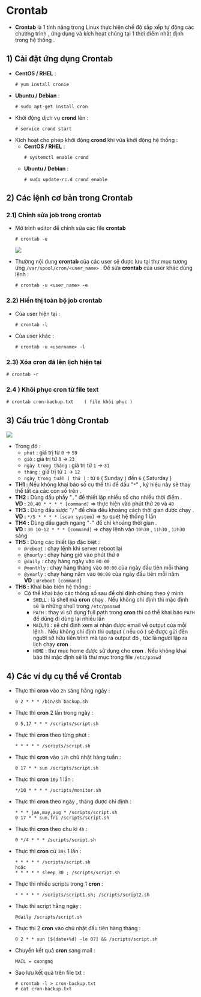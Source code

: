 # Crontab
- **Crontab** là 1 tính năng trong Linux thực hiện chế độ sắp xếp tự động các chương trình , ứng dụng và kích hoạt chúng tại 1 thời điểm nhất định trong hệ thống .
## **1) Cài đặt ứng dụng Crontab**
- **CentOS / RHEL** :
    ```
    # yum install cronie
    ```
- **Ubuntu / Debian** :
    ```
    # sudo apt-get install cron
    ```
- Khởi động dịch vụ **crond** lên :
    ```
    # service crond start
    ```
- Kích hoạt cho phép khởi động **crond** khi vừa khởi động hệ thống :
    - **CentOS / RHEL** :
        ```
        # systemctl enable crond
        ```
    - **Ubuntu / Debian** : 
        ```
        # sudo update-rc.d crond enable
        ```
## **2) Các lệnh cơ bản trong Crontab**
### **2.1) Chỉnh sửa job trong crontab**
- Mở trình editor để chỉnh sửa các file **crontab**
    ```
    # crontab -e
    ```

    <img src=https://i.imgur.com/F6Pd0b9.png>

- Thường nội dung **crontab** của các user sẽ được lưu tại thư mục tương ứng `/var/spool/cron/<user_name>` . Để sửa **crontab** của user khác dùng lệnh :
    ```
    # crontab -u <user_name> -e
    ```
### **2.2) Hiển thị toàn bộ job crontab**
- Của user hiện tại :
    ```
    # crontab -l
    ```
- Của user khác :
    ```
    # crontab -u <username> -l
    ```
### **2.3) Xóa cron đã lên lịch hiện tại**
```
# crontab -r
```
### **2.4 ) Khôi phục cron từ file text**
```
# crontab cron-backup.txt    ( file khôi phục )
```

## **3) Cấu trúc 1 dòng Crontab**

<img src=https://i.imgur.com/nkBCG9B.png>

- Trong đó : 
    - `phút` : giá trị từ `0` -> `59`
    - `giờ` : giá trị từ `0` -> `23`
    - `ngày trong tháng` : giá trị từ `1` -> `31`
    - `tháng` : giá trị từ `1` -> `12`
    - `ngày trong tuần ( thứ )` : từ `0` ( Sunday ) đến `6` ( Saturday )
- **TH1 :** Nếu không khai báo số cụ thể thì để dấu "`*`" , ký hiệu này sẽ thay thể tất cả các con số trên .
- **TH2 :** Dùng dấu phẩy "`,`" để thiết lập nhiều số cho nhiều thời điểm .<br>**VD :** `20,40 * * * * [command]` => thực hiện vào phút thứ `20` và `40`
- **TH3 :** Dùng dấu sược "`/`" để chia đều khoảng cách thời gian được chạy .<br>**VD :** `*/5 * * * * [scan system]` => `5p` quét hệ thống 1 lần
- **TH4 :** Dùng dấu gạch ngang "`-`" để chỉ khoảng thời gian .<br>**VD :** `30 10-12 * * * [command]` => chạy lệnh vào `10h30` , `11h30` , `12h30` sáng
- **TH5 :** Dùng các thiết lập đặc biệt :
    - `@reboot` : chạy lệnh khi server reboot lại
    - `@hourly` : chạy hàng giờ vào phút thứ `0`
    - `@daily` : chạy hàng ngày vào `00:00`
    - `@monthly` : chạy hàng tháng vào `00:00` của ngày đầu tiên mỗi tháng
    - `@yearly` : chạy hàng năm vào `00:00` của ngày đầu tiên mỗi năm<br>
    **VD :** `@reboot [command]`
- **TH6 :** Khai báo biến hệ thống :
    - Có thể khai báo các thông số sau để chỉ định chúng theo ý mình
        - `SHELL` : là shell mà **cron** chạy . Nếu không chỉ định thì mặc định sẽ là những shell trong `/etc/passwd`
        - `PATH` : thay vì sử dụng full path trong **cron** thì có thể khai báo `PATH` để dùng đi dùng lại nhiều lần
        - `MAILTO` : sẽ chỉ định xem ai nhận được email về output của mỗi lệnh . Nếu không chỉ định thì output ( nếu có ) sẽ được gửi đến người sở hữu tiến trình mà tạo ra output đó , tức là người lập ra lịch chạy **cron** .
        - `HOME` : thư mục home được sử dụng cho **cron** . Nếu không khai báo thì mặc định sẽ là thư mục trong file `/etc/paswd`
## **4) Các ví dụ cụ thể về Crontab**
- Thực thi **cron** vào `2h` sáng hằng ngày :
    ```
    0 2 * * * /bin/sh backup.sh
    ```
- Thực thi **cron** 2 lần trong ngày :
    ```
    0 5,17 * * * /scripts/script.sh
    ```
- Thực thi **cron** theo từng phút :
    ```
    * * * * * /scripts/script.sh
    ```
- Thực thi **cron** vào `17h` chủ nhật hàng tuần :
    ```
    0 17 * * sun /scripts/script.sh
    ```
- Thực thi **cron** `10p` 1 lần :
    ```
    */10 * * * * /scripts/monitor.sh
    ```
- Thực thi **cron** theo ngày , tháng được chỉ định :
    ```
    * * * jan,may,aug * /scripts/script.sh
    0 17 * * sun,fri /scripts/script.sh
    ```
- Thực thi **cron** theo chu kì `4h` :
    ```
    0 */4 * * * /scripts/script.sh
    ```
- Thực thi **cron** cứ `30s` 1 lần :
    ```
    * * * * * /scripts/script.sh
    hoặc
    * * * * * sleep 30 ; /scripts/script.sh
    ```
- Thực thi nhiều scripts trong 1 **cron** :
    ```
    * * * * * /scripts/script1.sh; /scripts/script2.sh
    ```
- Thực thi script hằng ngày :
    ```
    @daily /scripts/script.sh
    ```
- Thực thi 2 **cron** vào chủ nhật đầu tiên hàng tháng :
    ```
    0 2 * * sun [$(date+%d) -le 07] && /scripts/script.sh
    ```
- Chuyển kết quả **cron** sang mail :
    ```
    MAIL = cuongnq
    ```
- Sao lưu kết quả trên file txt :
    ```
    # crontab -l > cron-backup.txt
    # cat cron-backup.txt
    ```
